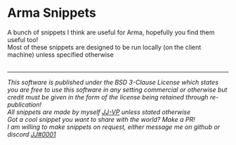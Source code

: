 # Arma Snippets
A bunch of snippets I think are useful for Arma, hopefully you find them useful too!<br>
Most of these snippets are designed to be run locally (on the client machine) unless specified otherwise
<br><br><hr>
*This software is published under the BSD 3-Clause License which states you are free to use this software in any setting commercial or otherwise but credit must be given in the form of the license being retained through re-publication!*<br>
*All snippets are made by myself [JJ-VP](https://github.com/JJ-VP) unless stated otherwise*<br>
*Got a cool snippet you want to share with the world? Make a PR!*<br>
*I am willing to make snippets on request, either message me on github or discord [ JJ#0001 ](https://discordapp.com/users/176721924448059402)*
